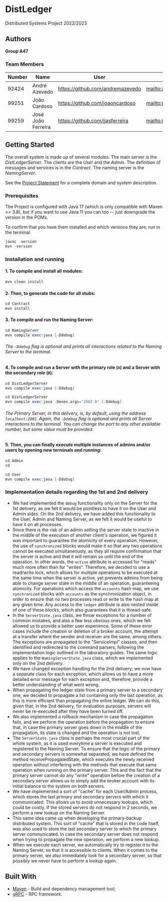 # DistLedger

Distributed Systems Project 2022/2023

## Authors

**Group A47**

### Team Members

| Number | Name               | User                               | Email                                        |
| ------ | ------------------ | ---------------------------------- | -------------------------------------------- |
| 92424  | André Azevedo      | <https://github.com/andremazevedo> | <mailto:andre.m.azevedo@tecnico.ulisboa.pt>  |
| 99251  | João Cardoso       | <https://github.com/joaoncardoso>  | <mailto:joao.n.m.cardoso@tecnico.ulisboa.pt> |
| 99259  | José João Ferreira | <https://github.com/jjasferreira>  | <mailto:josejoaoferreira@tecnico.ulisboa.pt> |

## Getting Started

The overall system is made up of several modules. The main server is the _DistLedgerServer_. The clients are the _User_
and the _Admin_. The definition of messages and services is in the _Contract_. The naming server
is the _NamingServer_.

See the [Project Statement](https://github.com/tecnico-distsys/DistLedger) for a complete domain and system description.

### Prerequisites

The Project is configured with Java 17 (which is only compatible with Maven >= 3.8), but if you want to use Java 11 you
can too -- just downgrade the version in the POMs.

To confirm that you have them installed and which versions they are, run in the terminal:

```s
javac -version
mvn -version
```

### Installation and running

#### 1. To compile and install all modules:

```s
mvn clean install
```

#### 2. Then, to generate the code for all stubs:

```s
cd Contract
mvn install
```

#### 3. To compile and run the Naming Server:

```s
cd NamingServer
mvn compile exec:java [-Ddebug]
```

###### The `-Ddebug` flag is optional and prints all interactions related to the Naming Server to the terminal.

#### 4. To compile and run a Server with the primary role (`A`) and a Server with the secondary role (`B`):

```s
cd DistLedgerServer
mvn compile exec:java [-Ddebug]
```

```s
cd DistLedgerServer
mvn compile exec:java -Dexec.args="2002 B" [-Ddebug]
```

###### The Primary Server, in this delivery, is, by default, using the address `localhost:2001`. Again, the `-Ddebug` flag is optional and prints all Server interactions to the terminal. You can change the port to any other available number, but some value must be provided.

#### 5. Then, you can finally execute multiple instances of admins and/or users by opening new terminals and running:

```s
cd Admin
cd
```

```s
cd User
mvn compile exec:java [-Ddebug]
```

### Implementation details regarding the 1st and 2nd delivery

- We had implemented the `debug` functionality only on the Server for the 1st delivery, as we felt it would be pointless to have it on the User and Admin sides. On the 2nd delivery, we have added this functionality to the User, Admin and Naming Server, as we felt it would be useful to have it on all processes.
- Since there is the risk of an admin setting the server state to inactive in the middle of the execution of another client's operation, we figured it was important to guarantee the atomicity of every operation. However, the use of `synchronized` blocks would make it so that any two operations cannot be executed simultaneously, as they all require confirmation that the server is active and that it will remain so until the end of the operation. In other words, the `active` attribute is accessed for "reads" much more often than for "writes". Therefore, we decided to use a read/write lock, which allows for multiple operations to be executed at the same time when the server is active, yet prevents admins from being able to change server state in the middle of an operation, guaranteeing atomicity. For operations which access the `accounts` hash map, we use `synchronized` blocks with `accounts` as the synchronization object, in order to ensure that no two processes read or write to the hash map at any given time. Any access to the `ledger` attribute is also nested inside of one of these blocks, which also guarantees that it is thread-safe.
- In the `ServerState.java` class, we throw exceptions for a number of common mistakes, and also a few less obvious ones, which we felt allowed us to provide a better user experience. Some of these error cases include the creation or deletion of a broker account, the attempt at a transfer where the sender and receiver are the same, among others. The exceptions are propagated to the "ServiceImpl" classes, and then identified and redirected to the command parsers, following the implementation logic outlined in the laboratory guides. The same logic applies to the `NamingServerState.java` class, which we implemented only on the 2nd delivery.
- We have changed exception handling for the 2nd delivery; we now have a separate class for each exception, which allows us to have a more detailed error message for each exception and, therefore, provide a better understanding of what went wrong.
- When propagating the ledger state from a primary server to a secondary one, we decided to propagate a list containing only the last operation, as this is more efficient than propagating the entire ledger. We can do this, given that, in the 2nd delivery, for evaluation purposes, servers will never be re-executed after they have been turned off.
- We also implemented a rollback mechanism in case the propagation fails, and we perform the operation before the propagation to ensure that, in case the primary server goes down in the middle of the propagation, its state is changed and the operation is not lost.
- The `ServerState.java` class is perhaps the most crucial part of the whole system, as it is used everytime a server is executed and registered to the Naming Server. To ensure that the logic of the primary and secondary servers is somewhat separated, we have defined the method receivePropagatedState, which executes the newly received operation without interfering with the methods that execute that same operation when running on the primary server. This and the fact that the primary server cannot do any "write" operation before the creation of a secondary server allows us to simply add the broker account with its initial balance to the system on both servers.
- We have implemented a sort of "cache" for each User/Admin process, which stores the last primary and secondary servers with which it communicated. This allows us to avoid unnecessary lookups, which could be costly. If the stored servers do not respond in 2 seconds, we perform a new lookup on the Naming Server.
- This same idea came up when developing the primary-backup distributed system. This sort of "cache" that is stored in the code itself, was also used to store the last secondary server to which the primary server communicated. In case the secondary server does not respond when trying to propagate the new operation, we perform a new lookup.
- When we execute each server, we automatically try to register it to the Naming Server, so that it is accessible to clients. When it comes to the primary server, we also immediately look for a secondary server, so that possibly we never have to perform a lookup again.

## Built With

- [Maven](https://maven.apache.org/) - Build and dependency management tool;
- [gRPC](https://grpc.io/) - RPC framework.
